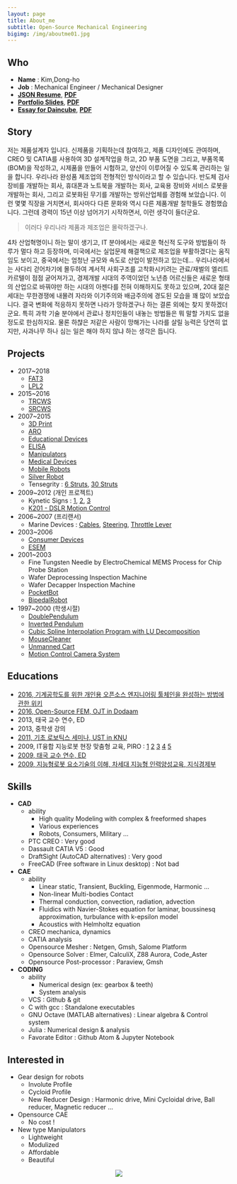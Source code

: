 ```yaml
---
layout: page
title: About_me
subtitle: Open-Source Mechanical Engineering
bigimg: /img/aboutme01.jpg
---
```


## Who
* __Name__ : Kim,Dong-ho
* __Job__ : Mechanical Engineer / Mechanical Designer
* __[JSON Resume](https://dymaxionkim.github.io/My_Slides/2018/Resume/resume_onepage.html)__, __[PDF](https://dymaxionkim.github.io/My_Slides/2018/Resume/resume_onepage.pdf)__
* __[Portfolio Slides](https://dymaxionkim.github.io/My_Slides/2018/reveal.js/2018_Portfolio_DymaxionKim.html)__, __[PDF](https://dymaxionkim.github.io/My_Slides/2018/reveal.js/2018_Portfolio_DymaxionKim.pdf)__
* __[Essay for Daincube](https://dymaxionkim.github.io/My_Slides/2018/Essay/Essay.html)__, __[PDF](https://dymaxionkim.github.io/My_Slides/2018/Essay/Essay.pdf)__

## Story

저는 제품설계자 입니다.  신제품을 기획하는데 참여하고, 제품 디자인에도 관여하며, CREO 및 CATIA를 사용하여 3D 설계작업을 하고, 2D 부품 도면을 그리고, 부품목록(BOM)을 작성하고, 시제품을 만들어 시험하고, 양산이 이루어질 수 있도록 관리하는 일을 합니다.  우리나라 완성품 제조업의 전형적인 방식이라고 할 수 있습니다.  반도체 검사장비를 개발하는 회사, 휴대폰과 노트북을 개발하는 회사, 교육용 장비와 서비스 로봇을 개발하는 회사, 그리고 로봇화된 무기를 개발하는 방위산업체를 경험해 보았습니다.  이런 몇몇 직장을 거치면서, 회사마다 다른 문화와 역시 다른 제품개발 철학들도 경험했습니다.  그런데 경력이 15년 이상 넘어가기 시작하면서, 이런 생각이 들더군요.

> 이러다 우리나라 제품과 제조업은 몰락하겠구나.

4차 산업혁명이니 하는 말이 생기고, IT 분야에서는 새로운 혁신적 도구와 방법들이 하루가 멀다 하고 등장하며, 미국에서는 실업문제 해결책으로 제조업을 부활하겠다는 움직임도 보이고, 중국에서는 엄청난 규모와 속도로 산업이 발전하고 있는데...  우리나라에서는 사다리 걷어차기에 몰두하여 계서적 사회구조를 고착화시키려는 관료/재벌의 엘리트 카르텔이 점점 굳어져가고, 경제개발 시대의 주역이었던 노년층 어르신들은 새로운 형태의 산업으로 바꿔야만 하는 시대의 아젠다를 전혀 이해하지도 못하고 있으며, 20대 젊은 세대는 무한경쟁에 내몰려 자라와 이기주의와 배금주의에 경도된 모습을 꽤 많이 보았습니다.  결국 변화에 적응하지 못하면 나라가 망하겠구나 하는 결론 외에는 찾지 못하겠더군요.  특히 과학 기술 분야에서 관료나 정치인들이 내놓는 방법들은 뭐 말할 가치도 없을 정도로 한심하지요.  물론 하챦은 저같은 사람이 망해가는 나라를 살릴 능력은 당연히 없지만, 사과나무 하나 심는 일은 해야 하지 않냐 하는 생각은 듭니다.


## Projects
* 2017~2018
  - [FAT3](https://dymaxionkim.github.io/My_Slides/2018/reveal.js/2018_Portfolio_DymaxionKim.html#/1/1)
  - [LPL2](https://dymaxionkim.github.io/My_Slides/2018/reveal.js/2018_Portfolio_DymaxionKim.html#/1/2)
* 2015~2016
  - [TRCWS](/beautiful-jekyll/2017-01-17-RCWS)
  - [SRCWS](/beautiful-jekyll/2017-01-18-SRCWS)
* 2007~2015
  - [3D Print](/beautiful-jekyll/2017-01-18-3Dprint)
  - [ARO](/beautiful-jekyll/2017-01-18-ARO)
  - [Educational Devices](/beautiful-jekyll/2017-01-18-EducationalDevices)
  - [ELISA](/beautiful-jekyll/2017-01-18-ELISA)
  - [Manipulators](/beautiful-jekyll/2017-01-18-Manipulators)
  - [Medical Devices](/beautiful-jekyll/2017-01-18-MedicalDevices)
  - [Mobile Robots](/beautiful-jekyll/2017-01-18-MobileRobots)
  - [Silver Robot](/beautiful-jekyll/2017-01-18-SilverRobot)
  - Tensegrity : [6 Struts](https://youtu.be/3m_zYlhXP5k), [30 Struts](https://youtu.be/Uio2P2KjqI4)
* 2009~2012 (개인 프로젝트)
  - Kynetic Signs : [1](https://youtu.be/TOG_17Aet60), [2](https://youtu.be/UUhOvXnmz5o), [3](https://youtu.be/n4SLsBCKOsY)
  - [K201 - DSLR Motion Control](/beautiful-jekyll/2017-01-19-K201)
* 2006~2007 (프리랜서)
  - Marine Devices : [Cables](https://grabcad.com/library/cable-assembly-for-marine-boat-1), [Steering](https://grabcad.com/library/txbr-rack-steering-assembly-for-marine-boats-1), [Throttle Lever](https://grabcad.com/library/smco-throtlle-lever-for-marine-boats-1)
* 2003~2006
  - [Consumer Devices](/beautiful-jekyll/2017-01-18-ConsumerDevices)
  - [ESEM](http://blog.naver.com/dymaxion/150002529553)
* 2001~2003
  - Fine Tungsten Needle by ElectroChemical MEMS Process for Chip Probe Station
  - Wafer Deprocessing Inspection Machine
  - Wafer Decapper Inspection Machine
  - [PocketBot](/beautiful-jekyll/2001-12-31-pocketbot)
  - [BipedalRobot](/beautiful-jekyll/2001-12-31-BipedalRobot)
* 1997~2000 (학생시절)
  - [DoublePendulum](/beautiful-jekyll/1998-12-31-DoublePendulum)
  - [Inverted Pendulum](/beautiful-jekyll/1998-12-31-InvertedPendulum)
  - [Cubic Spline Interpolation Program with LU Decomposition](/beautiful-jekyll/2000-12-31-decomposition)
  - [MouseCleaner](/beautiful-jekyll/1998-12-31-MouseCleaner)
  - [Unmanned Cart](/beautiful-jekyll/1999-12-31-UnmannedCart)
  - [Motion Control Camera System](/beautiful-jekyll/1999-12-31-MotionControl)


## Educations
* [2016, 기계공학도를 위한 개인용 오픈소스 엔지니어링 툴체인을 완성하는 방법에 관한 위키](http://dymaxionkim.github.io/UbuntuBang/mdwiki_UbuntuBang/index.html#!index.md)
* [2016, Open-Source FEM, OJT in Dodaam](https://dymaxionkim.github.io/Education/index.html#!index.md)
* 2013, 태국 교수 연수, ED
* 2013, 중학생 강의
* [2011, 기초 로보틱스 세미나, UST in KNU](https://drive.google.com/open?id=0B3VzdmodvgcIeDIwVVUzbnB6dFk)
* 2009, IT융합 지능로봇 현장 맞춤형 교육, PIRO : [1](https://drive.google.com/open?id=0B3VzdmodvgcISk5kVG1DcFVTMm8)  [2](https://drive.google.com/open?id=0B3VzdmodvgcIaHRsdkpXX3VzWnc)  [3](https://drive.google.com/open?id=0B3VzdmodvgcIYU5UUHNLbWlkM1E)  [4](https://drive.google.com/open?id=0B3VzdmodvgcIQUs2dFVGc1V2c2s)  [5](https://drive.google.com/open?id=0B3VzdmodvgcIZmNWLVQ2VUNVMUU)
* [2009, 태국 교수 연수, ED](https://drive.google.com/open?id=0B3VzdmodvgcIdkd4VzgyWnB5Qkk)
* [2009, 지능형로봇 요소기술의 이해, 차세대 지능형 인력양성교육, 지식경제부](https://drive.google.com/open?id=0B3VzdmodvgcIS09ORV82OVlwTms)


## Skills
* __CAD__
  - ability
    + High quality Modeling with complex & freeformed shapes
    + Various experiences
    + Robots, Consumers, Military ...
  - PTC CREO : Very good
  - Dassault CATIA V5 : Good
  - DraftSight (AutoCAD alternatives) : Very good
  - FreeCAD (Free software in Linux desktop) : Not bad
* __CAE__
  - ability
    + Linear static, Transient, Buckling, Eigenmode, Harmonic ...
    + Non-linear Multi-bodies Contact
    + Thermal conduction, convection, radiation, advection
    + Fluidics with Navier-Stokes equation for laminar, boussinesq approximation, turbulance with k-epsilon model
    + Acoustics with Helmholtz equation
  - CREO mechanica, dynamics
  - CATIA analysis
  - Opensource Mesher : Netgen, Gmsh, Salome Platform
  - Opensource Solver : Elmer, CalculiX, Z88 Aurora, Code_Aster
  - Opensource Post-processor : Paraview, Gmsh
* __CODING__
  - ability
    + Numerical design (ex: gearbox & teeth)
    + System analysis
  - VCS : Github & git
  - C with gcc : Standalone executables
  - GNU Octave (MATLAB alternatives) : Linear algebra & Control system
  - Julia : Numerical design & analysis
  - Favorate Editor : Github Atom & Jupyter Notebook


## Interested in
* Gear design for robots
  - Involute Profile
  - Cycloid Profile
  - New Reducer Design : Harmonic drive, Mini Cycloidal drive, Ball reducer, Magnetic reducer ...
* Opensource CAE
  - No cost !
* New type Manipulators
  - Lightweight
  - Modulized
  - Affordable
  - Beautiful

<center> <img src="https://cloud.githubusercontent.com/assets/12775748/11586629/cc78e47e-9ab7-11e5-8ed8-0a12610c0988.png"> </center>
